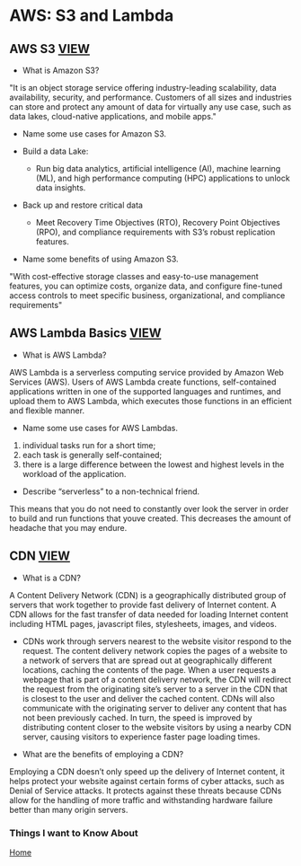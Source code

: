 # AWS: S3 and Lambda

## AWS S3 [VIEW](https://aws.amazon.com/s3/)

- What is Amazon S3?

"It is an object storage service  offering industry-leading scalability, data availability, security, and performance. Customers of all sizes and industries can store and protect any amount of data for virtually any use case, such as data lakes, cloud-native applications, and mobile apps."

- Name some use cases for Amazon S3.

- Build a data Lake:
  - Run big data analytics, artificial intelligence (AI), machine learning (ML), and high performance computing (HPC) applications to unlock data insights.

- Back up and restore critical data
  - Meet Recovery Time Objectives (RTO), Recovery Point Objectives (RPO), and compliance requirements with S3’s robust replication features.

- Name some benefits of using Amazon S3.

"With cost-effective storage classes and easy-to-use management features, you can optimize costs, organize data, and configure fine-tuned access controls to meet specific business, organizational, and compliance requirements"

## AWS Lambda Basics [VIEW](https://www.serverless.com/aws-lambda)

- What is AWS Lambda?

AWS Lambda is a serverless computing service provided by Amazon Web Services (AWS). Users of AWS Lambda create functions, self-contained applications written in one of the supported languages and runtimes, and upload them to AWS Lambda, which executes those functions in an efficient and flexible manner.

- Name some use cases for AWS Lambdas.

1. individual tasks run for a short time;
2. each task is generally self-contained;
3. there is a large difference between the lowest and highest levels in the workload of the application.

- Describe “serverless” to a non-technical friend.

This means that you do not need to constantly over look the server in order to build and run functions that youve created. This decreases the amount of headache that you may endure.

## CDN [VIEW](https://cyberhoot.com/cybrary/content-delivery-network-cdn/)

- What is a CDN?

A Content Delivery Network (CDN) is a geographically distributed group of servers that work together to provide fast delivery of Internet content. A CDN allows for the fast transfer of data needed for loading Internet content including HTML pages, javascript files, stylesheets, images, and videos.

- CDNs work through servers nearest to the website visitor respond to the request. The content delivery network copies the pages of a website to a network of servers that are spread out at geographically different locations, caching the contents of the page. When a user requests a webpage that is part of a content delivery network, the CDN will redirect the request from the originating site’s server to a server in the CDN that is closest to the user and deliver the cached content. CDNs will also communicate with the originating server to deliver any content that has not been previously cached. In turn, the speed is improved by distributing content closer to the website visitors by using a nearby CDN server, causing visitors to experience faster page loading times.

- What are the benefits of employing a CDN?

Employing a CDN doesn’t only speed up the delivery of Internet content, it helps protect your website against certain forms of cyber attacks, such as Denial of Service attacks. It protects against these threats because CDNs allow for the handling of more traffic and withstanding hardware failure better than many origin servers.

### Things I want to Know About

[Home](https://keelen-fisher.github.io/new-repository/)
